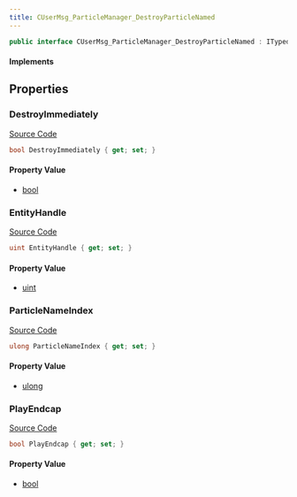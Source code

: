 ```yaml
---
title: CUserMsg_ParticleManager_DestroyParticleNamed
---
```


```csharp
public interface CUserMsg_ParticleManager_DestroyParticleNamed : ITypedProtobuf<CUserMsg_ParticleManager_DestroyParticleNamed>, INativeHandle
```

#### Implements

## Properties

### DestroyImmediately

[Source Code](https://github.com/swiftly-solution/swiftlys2/blob/main/managed/src/SwiftlyS2.Generated/Protobufs/Interfaces/CUserMsg_ParticleManager_DestroyParticleNamed.cs#L19)

```csharp
bool DestroyImmediately { get; set; }
```

#### Property Value

- [bool](https://learn.microsoft.com/dotnet/api/system.boolean)

### EntityHandle

[Source Code](https://github.com/swiftly-solution/swiftlys2/blob/main/managed/src/SwiftlyS2.Generated/Protobufs/Interfaces/CUserMsg_ParticleManager_DestroyParticleNamed.cs#L16)

```csharp
uint EntityHandle { get; set; }
```

#### Property Value

- [uint](https://learn.microsoft.com/dotnet/api/system.uint32)

### ParticleNameIndex

[Source Code](https://github.com/swiftly-solution/swiftlys2/blob/main/managed/src/SwiftlyS2.Generated/Protobufs/Interfaces/CUserMsg_ParticleManager_DestroyParticleNamed.cs#L13)

```csharp
ulong ParticleNameIndex { get; set; }
```

#### Property Value

- [ulong](https://learn.microsoft.com/dotnet/api/system.uint64)

### PlayEndcap

[Source Code](https://github.com/swiftly-solution/swiftlys2/blob/main/managed/src/SwiftlyS2.Generated/Protobufs/Interfaces/CUserMsg_ParticleManager_DestroyParticleNamed.cs#L22)

```csharp
bool PlayEndcap { get; set; }
```

#### Property Value

- [bool](https://learn.microsoft.com/dotnet/api/system.boolean)


